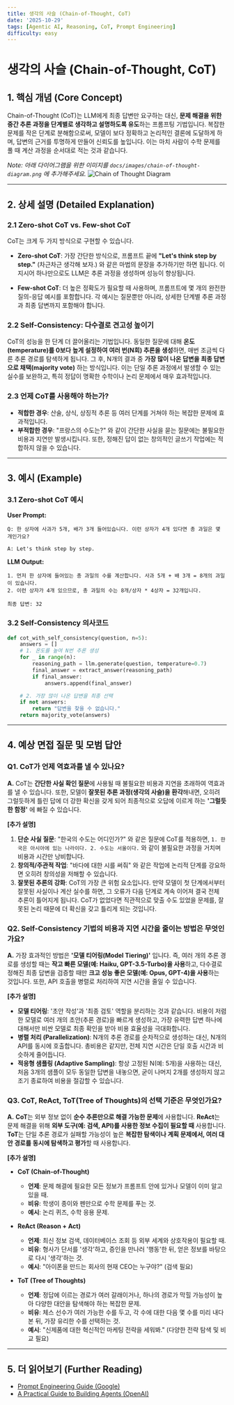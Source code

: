 ```yaml
---
title: 생각의 사슬 (Chain-of-Thought, CoT)
date: '2025-10-29'
tags: [Agentic AI, Reasoning, CoT, Prompt Engineering]
difficulty: easy
---
```


# 생각의 사슬 (Chain-of-Thought, CoT)

## 1. 핵심 개념 (Core Concept)

Chain-of-Thought (CoT)는 LLM에게 최종 답변만 요구하는 대신, **문제 해결을 위한 중간 추론 과정을 단계별로 생각하고 설명하도록 유도**하는 프롬프팅 기법입니다. 복잡한 문제를 작은 단계로 분해함으로써, 모델이 보다 정확하고 논리적인 결론에 도달하게 하며, 답변의 근거를 투명하게 만들어 신뢰도를 높입니다. 이는 마치 사람이 수학 문제를 풀 때 계산 과정을 순서대로 적는 것과 같습니다.

*Note: 아래 다이어그램을 위한 이미지를 `docs/images/chain-of-thought-diagram.png` 에 추가해주세요.*
![Chain of Thought Diagram](../../images/chain-of-thought-diagram.png)

______________________________________________________________________

## 2. 상세 설명 (Detailed Explanation)

### 2.1 Zero-shot CoT vs. Few-shot CoT

CoT는 크게 두 가지 방식으로 구현할 수 있습니다.

- **Zero-shot CoT**: 가장 간단한 방식으로, 프롬프트 끝에 **"Let's think step by step."** (차근차근 생각해 보자.) 와 같은 마법의 문장을 추가하기만 하면 됩니다. 이 지시어 하나만으로도 LLM은 추론 과정을 생성하며 성능이 향상됩니다.

- **Few-shot CoT**: 더 높은 정확도가 필요할 때 사용하며, 프롬프트에 몇 개의 완전한 질의-응답 예시를 포함합니다. 각 예시는 질문뿐만 아니라, 상세한 단계별 추론 과정과 최종 답변까지 포함해야 합니다.

### 2.2 Self-Consistency: 다수결로 견고성 높이기

CoT의 성능을 한 단계 더 끌어올리는 기법입니다. 동일한 질문에 대해 **온도(temperature)를 0보다 높게 설정하여 여러 번(N회) 추론을 생성**하면, 매번 조금씩 다른 추론 경로를 탐색하게 됩니다. 그 후, N개의 결과 중 **가장 많이 나온 답변을 최종 답변으로 채택(majority vote)** 하는 방식입니다. 이는 단일 추론 과정에서 발생할 수 있는 실수를 보완하고, 특히 정답이 명확한 수학이나 논리 문제에서 매우 효과적입니다.

### 2.3 언제 CoT를 사용해야 하는가?

- **적합한 경우**: 산술, 상식, 상징적 추론 등 여러 단계를 거쳐야 하는 복잡한 문제에 효과적입니다.
- **부적합한 경우**: "프랑스의 수도는?" 와 같이 간단한 사실을 묻는 질문에는 불필요한 비용과 지연만 발생시킵니다. 또한, 정해진 답이 없는 창의적인 글쓰기 작업에는 적합하지 않을 수 있습니다.

______________________________________________________________________

## 3. 예시 (Example)

### 3.1 Zero-shot CoT 예시

**User Prompt:**

```
Q: 한 상자에 사과가 5개, 배가 3개 들어있습니다. 이런 상자가 4개 있다면 총 과일은 몇 개인가요?

A: Let's think step by step.
```

**LLM Output:**

```
1. 먼저 한 상자에 들어있는 총 과일의 수를 계산합니다. 사과 5개 + 배 3개 = 8개의 과일이 있습니다.
2. 이런 상자가 4개 있으므로, 총 과일의 수는 8개/상자 * 4상자 = 32개입니다.

최종 답변: 32
```

### 3.2 Self-Consistency 의사코드

```python
def cot_with_self_consistency(question, n=5):
    answers = []
    # 1. 온도를 높여 N번 추론 생성
    for _ in range(n):
        reasoning_path = llm.generate(question, temperature=0.7)
        final_answer = extract_answer(reasoning_path)
        if final_answer:
            answers.append(final_answer)

    # 2. 가장 많이 나온 답변을 최종 선택
    if not answers:
        return "답변을 찾을 수 없습니다."
    return majority_vote(answers)
```

______________________________________________________________________

## 4. 예상 면접 질문 및 모범 답안

### Q1. CoT가 언제 역효과를 낼 수 있나요?

**A.** CoT는 **간단한 사실 확인 질문**에 사용될 때 불필요한 비용과 지연을 초래하여 역효과를 낼 수 있습니다. 또한, 모델이 **잘못된 추론 과정(생각의 사슬)을 환각**해내면, 오히려 그럴듯하게 틀린 답에 더 강한 확신을 갖게 되어 최종적으로 오답에 이르게 하는 **'그럴듯한 함정'** 에 빠질 수 있습니다.

**\[추가 설명\]**

1. **단순 사실 질문**: "한국의 수도는 어디인가?" 와 같은 질문에 CoT를 적용하면, `1. 한국은 아시아에 있는 나라이다. 2. 수도는 서울이다.` 와 같이 불필요한 과정을 거치며 비용과 시간만 낭비합니다.
1. **창의적/주관적 작업**: "바다에 대한 시를 써줘" 와 같은 작업에 논리적 단계를 강요하면 오히려 창의성을 저해할 수 있습니다.
1. **잘못된 추론의 강화**: CoT의 가장 큰 위험 요소입니다. 만약 모델이 첫 단계에서부터 잘못된 사실이나 계산 실수를 하면, 그 오류가 다음 단계로 계속 이어져 결국 전체 추론이 틀어지게 됩니다. CoT가 없었다면 직관적으로 맞출 수도 있었을 문제를, 잘못된 논리 때문에 더 확신을 갖고 틀리게 되는 것입니다.

### Q2. Self-Consistency 기법의 비용과 지연 시간을 줄이는 방법은 무엇인가요?

**A.** 가장 효과적인 방법은 **'모델 티어링(Model Tiering)'** 입니다. 즉, 여러 개의 추론 경로를 생성할 때는 **작고 빠른 모델(예: Haiku, GPT-3.5-Turbo)을 사용**하고, 다수결로 정해진 최종 답변을 검증할 때만 **크고 성능 좋은 모델(예: Opus, GPT-4)을 사용**하는 것입니다. 또한, API 호출을 병렬로 처리하여 지연 시간을 줄일 수 있습니다.

**\[추가 설명\]**

- **모델 티어링**: '초안 작성'과 '최종 검토' 역할을 분리하는 것과 같습니다. 비용이 저렴한 모델로 여러 개의 초안(추론 경로)을 빠르게 생성하고, 가장 유력한 답변 하나에 대해서만 비싼 모델로 최종 확인을 받아 비용 효율성을 극대화합니다.
- **병렬 처리 (Parallelization)**: N개의 추론 경로를 순차적으로 생성하는 대신, N개의 API를 동시에 호출합니다. 총비용은 같지만, 전체 지연 시간은 단일 호출 시간과 비슷하게 줄어듭니다.
- **적응형 샘플링 (Adaptive Sampling)**: 항상 고정된 N(예: 5개)을 사용하는 대신, 처음 3개의 샘플이 모두 동일한 답변을 내놓으면, 굳이 나머지 2개를 생성하지 않고 조기 종료하여 비용을 절감할 수 있습니다.

### Q3. CoT, ReAct, ToT(Tree of Thoughts)의 선택 기준은 무엇인가요?

**A.** **CoT**는 외부 정보 없이 **순수 추론만으로 해결 가능한 문제**에 사용합니다. **ReAct**는 문제 해결을 위해 **외부 도구(예: 검색, API)를 사용한 정보 수집이 필요할 때** 사용합니다. **ToT**는 단일 추론 경로가 실패할 가능성이 높은 **복잡한 탐색이나 계획 문제에서, 여러 대안 경로를 동시에 탐색하고 평가**할 때 사용합니다.

**\[추가 설명\]**

- **CoT (Chain-of-Thought)**

  - **언제**: 문제 해결에 필요한 모든 정보가 프롬프트 안에 있거나 모델이 이미 알고 있을 때.
  - **비유**: 학생이 종이와 펜만으로 수학 문제를 푸는 것.
  - **예시**: 논리 퀴즈, 수학 응용 문제.

- **ReAct (Reason + Act)**

  - **언제**: 최신 정보 검색, 데이터베이스 조회 등 외부 세계와 상호작용이 필요할 때.
  - **비유**: 형사가 단서를 '생각'하고, 증인을 만나러 '행동'한 뒤, 얻은 정보를 바탕으로 다시 '생각'하는 것.
  - **예시**: "아이폰을 만드는 회사의 현재 CEO는 누구야?" (검색 필요)

- **ToT (Tree of Thoughts)**

  - **언제**: 정답에 이르는 경로가 여러 갈래이거나, 하나의 경로가 막힐 가능성이 높아 다양한 대안을 탐색해야 하는 복잡한 문제.
  - **비유**: 체스 선수가 여러 가능한 수를 두고, 각 수에 대한 다음 몇 수를 미리 내다본 뒤, 가장 유리한 수를 선택하는 것.
  - **예시**: "신제품에 대한 혁신적인 마케팅 전략을 세워봐." (다양한 전략 탐색 및 비교 필요)

______________________________________________________________________

## 5. 더 읽어보기 (Further Reading)

- [Prompt Engineering Guide (Google)](/docs/references/google/Prompt%20Engineering_v7.pdf)
- [A Practical Guide to Building Agents (OpenAI)](/docs/references/openai/a-practical-guide-to-building-agents-3.pdf)
